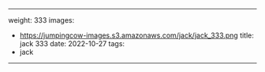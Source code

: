 
---
weight: 333
images:
- https://jumpingcow-images.s3.amazonaws.com/jack/jack_333.png
title: jack 333
date: 2022-10-27
tags:
- jack
---
